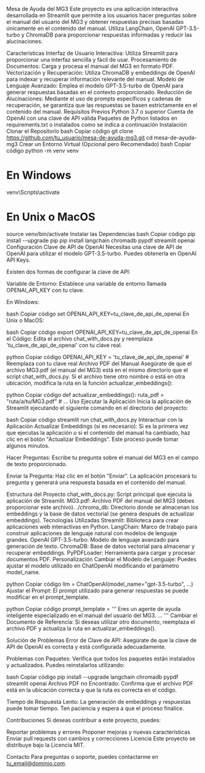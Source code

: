 Mesa de Ayuda del MG3
Este proyecto es una aplicación interactiva desarrollada en Streamlit que permite a los usuarios hacer preguntas sobre el manual del usuario del MG3 y obtener respuestas precisas basadas únicamente en el contenido del manual. Utiliza LangChain, OpenAI GPT-3.5-turbo y ChromaDB para proporcionar respuestas informadas y reducir las alucinaciones.

Características
Interfaz de Usuario Interactiva: Utiliza Streamlit para proporcionar una interfaz sencilla y fácil de usar.
Procesamiento de Documentos: Carga y procesa el manual del MG3 en formato PDF.
Vectorización y Recuperación: Utiliza ChromaDB y embeddings de OpenAI para indexar y recuperar información relevante del manual.
Modelo de Lenguaje Avanzado: Emplea el modelo GPT-3.5-turbo de OpenAI para generar respuestas basadas en el contexto proporcionado.
Reducción de Alucinaciones: Mediante el uso de prompts específicos y cadenas de recuperación, se garantiza que las respuestas se basen estrictamente en el contenido del manual.
Requisitos Previos
Python 3.7 o superior
Cuenta de OpenAI con una clave de API válida
Paquetes de Python listados en requirements.txt o instalados como se indica a continuación
Instalación
Clonar el Repositorio
bash
Copiar código
git clone https://github.com/tu_usuario/mesa-de-ayuda-mg3.git
cd mesa-de-ayuda-mg3
Crear un Entorno Virtual (Opcional pero Recomendado)
bash
Copiar código
python -m venv venv
# En Windows
venv\Scripts\activate
# En Unix o MacOS
source venv/bin/activate
Instalar las Dependencias
bash
Copiar código
pip install --upgrade pip
pip install langchain chromadb pypdf streamlit openai
Configuración
Clave de API de OpenAI
Necesitas una clave de API de OpenAI para utilizar el modelo GPT-3.5-turbo. Puedes obtenerla en OpenAI API Keys.

Existen dos formas de configurar la clave de API:

Variable de Entorno: Establece una variable de entorno llamada OPENAI_API_KEY con tu clave.

En Windows:

bash
Copiar código
set OPENAI_API_KEY=tu_clave_de_api_de_openai
En Unix o MacOS:

bash
Copiar código
export OPENAI_API_KEY=tu_clave_de_api_de_openai
En el Código: Edita el archivo chat_with_docs.py y reemplaza 'tu_clave_de_api_de_openai' con tu clave real.

python
Copiar código
OPENAI_API_KEY = 'tu_clave_de_api_de_openai'  # Reemplaza con tu clave real
Archivo PDF del Manual
Asegúrate de que el archivo MG3.pdf (el manual del MG3) está en el mismo directorio que el script chat_with_docs.py. Si el archivo tiene otro nombre o está en otra ubicación, modifica la ruta en la función actualizar_embeddings():

python
Copiar código
def actualizar_embeddings():
    ruta_pdf = "ruta/a/tu/MG3.pdf"
    # ...
Uso
Ejecutar la Aplicación
Inicia la aplicación de Streamlit ejecutando el siguiente comando en el directorio del proyecto:

bash
Copiar código
streamlit run chat_with_docs.py
Interactuar con la Aplicación
Actualizar Embeddings (si es necesario): Si es la primera vez que ejecutas la aplicación o si el contenido del manual ha cambiado, haz clic en el botón "Actualizar Embeddings". Este proceso puede tomar algunos minutos.

Hacer Preguntas: Escribe tu pregunta sobre el manual del MG3 en el campo de texto proporcionado.

Enviar la Pregunta: Haz clic en el botón "Enviar". La aplicación procesará tu pregunta y generará una respuesta basada en el contenido del manual.

Estructura del Proyecto
chat_with_docs.py: Script principal que ejecuta la aplicación de Streamlit.
MG3.pdf: Archivo PDF del manual del MG3 (debes proporcionar este archivo).
./chroma_db: Directorio donde se almacenan los embeddings y la base de datos vectorial (se genera después de actualizar embeddings).
Tecnologías Utilizadas
Streamlit: Biblioteca para crear aplicaciones web interactivas en Python.
LangChain: Marco de trabajo para construir aplicaciones de lenguaje natural con modelos de lenguaje grandes.
OpenAI GPT-3.5-turbo: Modelo de lenguaje avanzado para generación de texto.
ChromaDB: Base de datos vectorial para almacenar y recuperar embeddings.
PyPDFLoader: Herramienta para cargar y procesar documentos PDF.
Personalización
Cambiar el Modelo de Lenguaje: Puedes ajustar el modelo utilizado en ChatOpenAI modificando el parámetro model_name.

python
Copiar código
llm = ChatOpenAI(model_name="gpt-3.5-turbo", ...)
Ajustar el Prompt: El prompt utilizado para generar respuestas se puede modificar en el prompt_template.

python
Copiar código
prompt_template = '''
Eres un agente de ayuda inteligente especializado en el manual del usuario del MG3.
...
'''
Cambiar el Documento de Referencia: Si deseas utilizar otro documento, reemplaza el archivo PDF y actualiza la ruta en actualizar_embeddings().

Solución de Problemas
Error de Clave de API: Asegúrate de que la clave de API de OpenAI es correcta y está configurada adecuadamente.

Problemas con Paquetes: Verifica que todos los paquetes están instalados y actualizados. Puedes reinstalarlos utilizando:

bash
Copiar código
pip install --upgrade langchain chromadb pypdf streamlit openai
Archivo PDF no Encontrado: Confirma que el archivo PDF está en la ubicación correcta y que la ruta es correcta en el código.

Tiempo de Respuesta Lento: La generación de embeddings y respuestas puede tomar tiempo. Ten paciencia y espera a que el proceso finalice.

Contribuciones
Si deseas contribuir a este proyecto, puedes:

Reportar problemas y errores
Proponer mejoras y nuevas características
Enviar pull requests con cambios y correcciones
Licencia
Este proyecto se distribuye bajo la Licencia MIT.

Contacto
Para preguntas o soporte, puedes contactarme en tu_email@dominio.com.